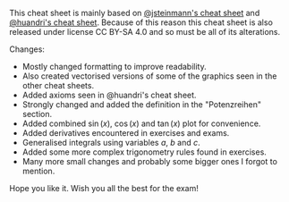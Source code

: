 This cheat sheet is mainly based on [@jsteinmann's cheat sheet](https://exams.vis.ethz.ch/user/jsteinmann/document/cheatsheet-analysis-ii-hs21) and [@huandri's cheat sheet](https://exams.vis.ethz.ch/user/huandri/document/analysis-i-cheat-sheet-fs21_0). Because of this reason this cheat sheet is also released under license CC BY-SA 4.0 and so must be all of its alterations.

Changes:
- Mostly changed formatting to improve readability.
- Also created vectorised versions of some of the graphics seen in the other cheat sheets.
- Added axioms seen in @huandri's cheat sheet.
- Strongly changed and added the definition in the "Potenzreihen" section.
- Added combined $\sin(x)$, $\cos(x)$ and $\tan(x)$ plot for convenience.
- Added derivatives encountered in exercises and exams.
- Generalised integrals using variables $a$, $b$ and $c$.
- Added some more complex trigonometry rules found in exercises.
- Many more small changes and probably some bigger ones I forgot to mention.

Hope you like it. Wish you all the best for the exam!